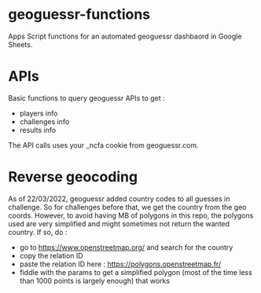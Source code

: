 # geoguessr-functions
Apps Script functions for an automated geoguessr dashbaord in Google Sheets.

# APIs
Basic functions to query geoguessr APIs to get : 
- players info
- challenges info
- results info

The API calls uses your _ncfa cookie from geoguessr.com.

# Reverse geocoding
As of 22/03/2022, geoguessr added country codes to all guesses in challenge. So for challenges before that, we get the country from the geo coords.
However, to avoid having MB of polygons in this repo, the polygons used are very simplified and might sometimes not return the wanted country.
If so, do : 
- go to https://www.openstreetmap.org/ and search for the country
- copy the relation ID
- paste the relation ID here : https://polygons.openstreetmap.fr/
- fiddle with the params to get a simplified polygon (most of the time less than 1000 points is largely enough) that works
